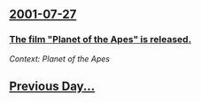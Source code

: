 ## [2001-07-27](/news/2001/07/27/index.md)

### [The film "Planet of the Apes" is released.](/news/2001/07/27/the-film-planet-of-the-apes-is-released.md)
_Context: Planet of the Apes_

## [Previous Day...](/news/2001/07/26/index.md)

